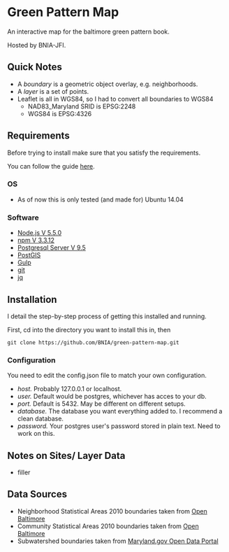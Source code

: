 # Green Pattern Map

An interactive map for the baltimore green pattern book.

Hosted by BNIA-JFI.

## Quick Notes

- A *boundary* is a geometric object overlay, e.g. neighborhoods.
- A *layer* is a set of points.
- Leaflet is all in WGS84, so I had to convert all boundaries
 to WGS84
  - NAD83_Maryland SRID is EPSG:2248
  - WGS84 is EPSG:4326

## Requirements

Before trying to install make sure that you satisfy the requirements.

You can follow the guide [here](https://github.com/BNIA/green-pattern-map/wiki/Requirements).

### OS

- As of now this is only tested (and made for) Ubuntu 14.04

### Software

- [Node.js V 5.5.0](https://github.com/BNIA/green-pattern-map/wiki/Requirements#nodejs-and-npm)
- [npm V 3.3.12](https://github.com/BNIA/green-pattern-map/wiki/Requirements#nodejs-and-npm)
- [Postgresql Server V 9.5](https://github.com/BNIA/green-pattern-map/wiki/Requirements#postgres)
- [PostGIS](https://github.com/BNIA/green-pattern-map/wiki/Requirements#postgis)
- [Gulp](https://github.com/BNIA/green-pattern-map/wiki/Requirements#gulp)
- [git](https://github.com/BNIA/green-pattern-map/wiki/Requirements#others)
- [jq](https://github.com/BNIA/green-pattern-map/wiki/Requirements#jq)

## Installation

I detail the step-by-step process of getting this installed and running.

First, cd into the directory you want to install this in, then

```
git clone https://github.com/BNIA/green-pattern-map.git
```

### Configuration

You need to edit the config.json file to match your own configuration.

- *host.* Probably 127.0.0.1 or localhost.
- *user.* Default would be postgres, whichever has acces to your db.
- *port.* Default is 5432. May be different on different setups.
- *database.* The database you want everything added to.
 I recommend a clean database.
- *password.* Your postgres user's password stored in plain text.
 Need to work on this.

## Notes on Sites/ Layer Data

- filler

## Data Sources

- Neighborhood Statistical Areas 2010 boundaries taken from [Open Baltimore](https://data.baltimorecity.gov/Neighborhoods/Neighborhoods/5cni-ybar)
- Community Statistical Areas 2010 boundaries taken from [Open Baltimore](https://data.baltimorecity.gov/Neighborhoods/Community-Statistical-Areas-Shape/uga5-5yms)
- Subwatershed boundaries taken from [Maryland.gov Open Data Portal](https://data.maryland.gov/Energy-and-Environment/Maryland-s-8-Digit-Sub-Watersheds/e9j9-vuxg)
